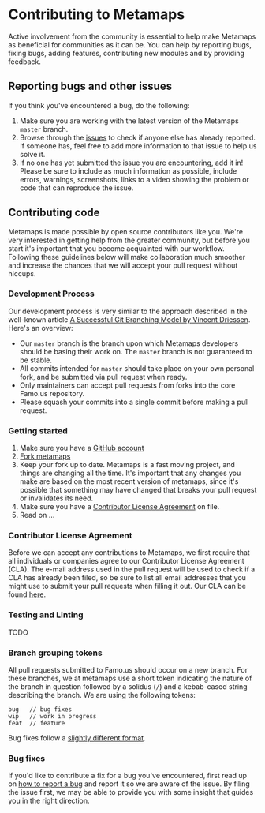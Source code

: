 # Contributing to Metamaps

Active involvement from the community is essential to help make Metamaps as beneficial for communities as it can be. You can help by reporting bugs, fixing bugs, adding features, contributing new modules and by providing feedback.


## Reporting bugs and other issues

If you think you've encountered a bug, do the following:

1. Make sure you are working with the latest version of the Metamaps `master` branch.
2. Browse through the [issues][metamaps-issues] to check if
   anyone else has already reported. If someone has, feel free to add more
   information to that issue to help us solve it.
3. If no one has yet submitted the issue you are encountering, add it in! Please be sure
   to include as much information as possible, include errors, warnings,
   screenshots, links to a video showing the problem or code that can reproduce
   the issue.


## Contributing code

Metamaps is made possible by open source
contributors like you. We're very interested in getting help from the greater
community, but before you start it's important that you become acquainted with
our workflow. Following these guidelines below will make collaboration much
smoother and increase the chances that we will accept your pull request without
hiccups.


### Development Process

Our development process is very similar to the approach
described in the well-known article [A Successful Git Branching Model by Vincent
Driessen][git-branching-model]. Here's an overview:

* Our `master` branch is the branch upon which 
  Metamaps developers should be basing their work on. The `master` branch is not guaranteed to be stable.
* All commits intended for `master` should take place on your own personal
  fork, and be submitted via pull request when ready.
* Only maintainers can accept pull requests from forks into the core Famo.us
  repository.
* Please squash your commits into a single commit before making a pull request.

### Getting started

1. Make sure you have a [GitHub account](https://github.com/signup/free)
2. [Fork metamaps][fork-metamaps]
3. Keep your fork up to date. Metamaps is a fast moving project, and things are
   changing all the time. It's important that any changes you make are based on
   the most recent version of metamaps, since it's possible that something may
   have changed that breaks your pull request or invalidates its need.
4. Make sure you have a [Contributor License Agreement][cla] on file.
5. Read on ...


### Contributor License Agreement

Before we can accept any contributions to Metamaps, we first require that all
individuals or companies agree to our Contributor License Agreement (CLA). The e-mail
address used in the pull request will be used to check if a CLA has already been
filed, so be sure to list all email addresses that you might use to submit your
pull requests when filling it out. Our CLA can be found [here][cla].

### Testing and Linting

TODO


### Branch grouping tokens

All pull requests submitted to Famo.us should occur on a new branch. For these
branches, we at metamaps use a short token indicating the nature of the branch in
question followed by a solidus (`/`) and a kebab-cased string describing the
branch. We are using the following tokens:

    bug   // bug fixes
    wip   // work in progress
    feat  // feature

Bug fixes follow a [slightly different format](#bug-fixes).

### Bug fixes

If you'd like to contribute a fix for a bug you've encountered, first read up on
[how to report a bug](#reporting-bugs-and-other-issues) and report it so we are
aware of the issue. By filing the issue first, we may be able to provide you
with some insight that guides you in the right direction.

[metamaps-issues]: https://github.com/Connoropolous/metamaps_gen002/issues
[git-branching-model]: http://nvie.com/posts/a-successful-git-branching-model/
[fork-metamaps]: https://github.com/Connoropolous/metamaps_gen002/fork
[cla]: http://metamaps.cc/cla
